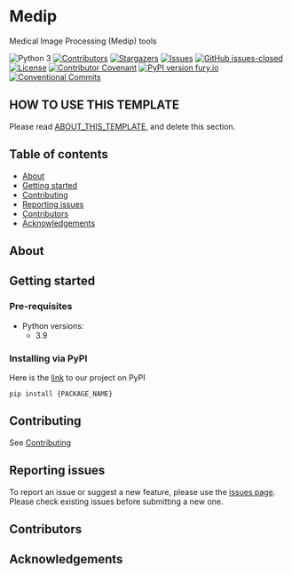 # Medip

Medical Image Processing (Medip) tools

![Python 3](https://img.shields.io/badge/Python->=3.9-blue)
[![Contributors][contributors-shield]][contributors-url]
[![Stargazers][stars-shield]][stars-url]
[![Issues][issues-shield]][issues-url]
[![GitHub issues-closed][issues-closed-shield]][issues-url]
[![License][license-shield]][license-url]
[![Contributor Covenant][code-of-conduct-shield]](CODE_OF_CONDUCT.md)
[![PyPI version fury.io][pypi-shield]][pypi-url]
[![Conventional Commits][conventional-commits-shield]][conventional-commits-url]

[contributors-shield]: https://img.shields.io/github/contributors/ABI-CTT-Group/medip.svg?style=flat-square
[contributors-url]: https://github.com/ABI-CTT-Group/medip/graphs/contributors
[stars-shield]: https://img.shields.io/github/stars/ABI-CTT-Group/medip.svg?style=flat-square
[stars-url]: https://github.com/ABI-CTT-Group/medip/stargazers
[issues-shield]: https://img.shields.io/github/issues/ABI-CTT-Group/medip.svg?style=flat-square
[issues-url]: https://github.com/ABI-CTT-Group/medip/issues
[issues-closed-shield]: https://img.shields.io/github/issues-closed/ABI-CTT-Group/medip.svg
[issues-closed-url]: https://GitHub.com/ABI-CTT-Group/medip/issues?q=is%3Aissue+is%3Aclosed
[license-shield]: https://img.shields.io/github/license/ABI-CTT-Group/medip.svg?style=flat-square
[license-url]: https://github.com/ABI-CTT-Group/medip/blob/master/LICENSE
[code-of-conduct-shield]: https://img.shields.io/badge/Contributor%20Covenant-2.1-4baaaa.svg
[pypi-shield]: https://badge.fury.io/py/medip.svg
[pypi-url]: https://pypi.python.org/pypi/medip/
[conventional-commits-shield]: https://img.shields.io/badge/Conventional%20Commits-1.0.0-%23FE5196?logo=conventionalcommits&logoColor=white
[conventional-commits-url]: https://conventionalcommits.org


## HOW TO USE THIS TEMPLATE

Please read [ABOUT_THIS_TEMPLATE](ABOUT_THIS_TEMPLATE.md), and delete this section.


## Table of contents
* [About](#about)
* [Getting started](#getting-started)
* [Contributing](#contributing)
* [Reporting issues](#reporting-issues)
* [Contributors](#contributors)
* [Acknowledgements](#acknowledgements)


## About

## Getting started

### Pre-requisites 
- Python versions:
   - 3.9
###  Installing via PyPI

Here is the [link](https://pypi.org/project/{PACKAGE_NAME}/) to our project on PyPI
```
pip install {PACKAGE_NAME}
```

## Contributing

See [Contributing](CONTRIBUTING.md)

## Reporting issues 
To report an issue or suggest a new feature, please use the [issues page](https://github.com/GITHUB_ACCOUNT/{REPO_NAME}/issues). 
Please check existing issues before submitting a new one.

## Contributors

## Acknowledgements
